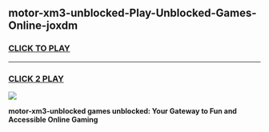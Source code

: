 
## motor-xm3-unblocked-Play-Unblocked-Games-Online-joxdm
<h3>
<a href="https://premium76.site?title=motor-xm3-unblocked&ref=25A">CLICK TO PLAY</a></h3>
<hr>

<h3>
<a href="https://premium76.site?title=motor-xm3-unblocked&ref=25A">CLICK 2 PLAY</a>
  
</h3>

<a href="https://premium76.site?title=motor-xm3-unblocked&ref=25A"><img src="https://clearcache.store/games.png"></a>


**motor-xm3-unblocked games unblocked: Your Gateway to Fun and Accessible Online Gaming**
